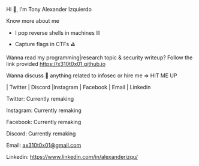 Hi 👋, I'm Tony Alexander Izquierdo

Know more about me
- I pop reverse shells in machines ⛓️
- Capture flags in CTFs ⛳

Wanna read my programming|research topic & security writeup? Follow the link provided
https://x310t0x01.github.io

Wanna discuss 💬 anything related to infosec or hire me => HIT ME UP

| Twitter | Discord |Instagram | Facebook | Email | Linkedin

Twitter: Currently remaking

Instagram: Currently remaking

Facebook: Currently remaking

Discord: Currently remaking

Email: ax310t0x01@gmail.com

Linkedin: https://www.linkedin.com/in/alexanderizqu/
